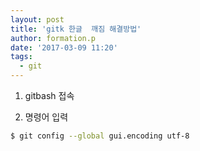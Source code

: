 ```yaml
---
layout: post
title: 'gitk 한글  깨짐 해결방법'
author: formation.p
date: '2017-03-09 11:20'
tags:
  - git
---
```


1. gitbash 접속

2. 명령어 입력

```bash
$ git config --global gui.encoding utf-8
```
